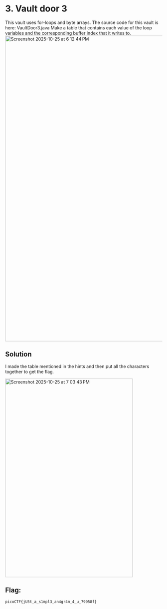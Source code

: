 # 3. Vault door 3 

This vault uses for-loops and byte arrays. The source code for this vault is here: VaultDoor3.java
Make a table that contains each value of the loop variables and the corresponding buffer index that it writes to.
<img width="1512" height="982" alt="Screenshot 2025-10-25 at 6 12 44 PM" src="https://github.com/user-attachments/assets/b3b3c811-70e3-413d-88c4-4bacf030ed7d" />


## Solution 
I made the table mentioned in the hints and then put all the characters together to get the flag.

<img width="409" height="638" alt="Screenshot 2025-10-25 at 7 03 43 PM" src="https://github.com/user-attachments/assets/da23d663-2948-44d9-aed2-6f2831a0fd61" />


## Flag:
```
picoCTF{jU5t_a_s1mpl3_an4gr4m_4_u_79958f}
```
